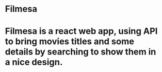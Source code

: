 # Filmesa
# Filmesa is a react web app, using API to bring movies titles and some details by searching to show them in a nice design.
